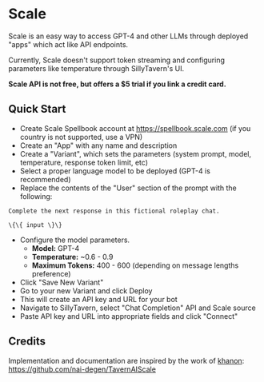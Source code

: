 # Scale

Scale is an easy way to access GPT-4 and other LLMs through deployed "apps" which act like API endpoints.

Currently, Scale doesn't support token streaming and configuring parameters like temperature through SillyTavern's UI.

**Scale API is not free, but offers a $5 trial if you link a credit card.**

## Quick Start

- Create Scale Spellbook account at <https://spellbook.scale.com> (if you country is not supported, use a VPN)
- Create an "App" with any name and description
- Create a "Variant", which sets the parameters (system prompt, model, temperature, response token limit, etc)
- Select a proper language model to be deployed (GPT-4 is recommended)
- Replace the contents of the "User" section of the prompt with the following:
```
Complete the next response in this fictional roleplay chat.

\{\{ input \}\}
```

- Configure the model parameters.
  - **Model:** GPT-4
  - **Temperature:** ~0.6 - 0.9
  - **Maximum Tokens:** 400 - 600 (depending on message lengths preference)
- Click "Save New Variant"
- Go to your new Variant and click Deploy
- This will create an API key and URL for your bot
- Navigate to SillyTavern, select "Chat Completion" API and Scale source
- Paste API key and URL into appropriate fields and click "Connect"

## Credits

Implementation and documentation are inspired by the work of [khanon](https://github.com/nai-degen): https://github.com/nai-degen/TavernAIScale
